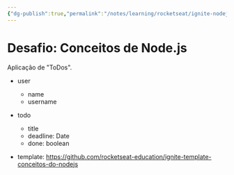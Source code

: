 ```yaml
---
{"dg-publish":true,"permalink":"/notes/learning/rocketseat/ignite-nodejs/chapter-1-4-desafio-node/"}
---
```


# Desafio: Conceitos de Node.js

Aplicação de "ToDos".

- user
    - name
    - username
- todo
    - title
    - deadline: Date
    - done: boolean

- template: <https://github.com/rocketseat-education/ignite-template-conceitos-do-nodejs>
